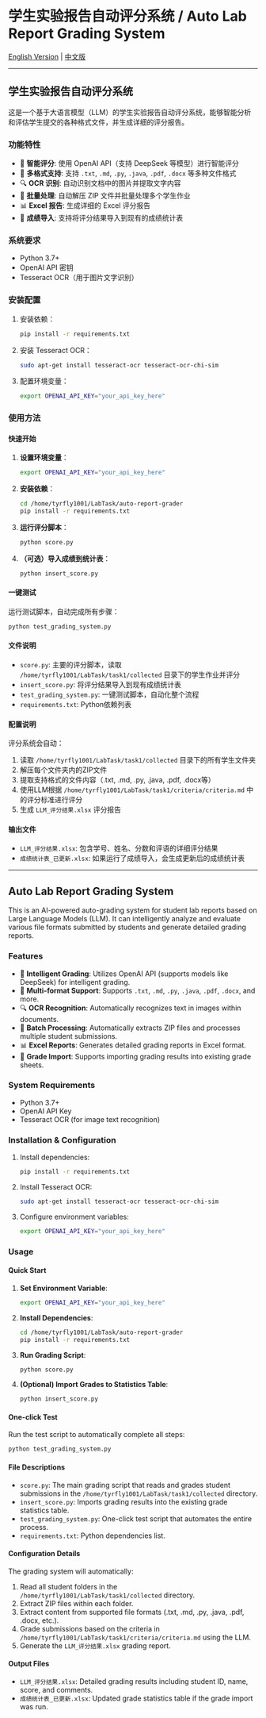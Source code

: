 # 学生实验报告自动评分系统 / Auto Lab Report Grading System

[English Version](#auto-lab-report-grading-system) | [中文版](#学生实验报告自动评分系统)

---

## 学生实验报告自动评分系统

这是一个基于大语言模型（LLM）的学生实验报告自动评分系统，能够智能分析和评估学生提交的各种格式文件，并生成详细的评分报告。

### 功能特性

- 🤖 **智能评分**: 使用 OpenAI API（支持 DeepSeek 等模型）进行智能评分
- 📄 **多格式支持**: 支持 `.txt`, `.md`, `.py`, `.java`, `.pdf`, `.docx` 等多种文件格式
- 🔍 **OCR 识别**: 自动识别文档中的图片并提取文字内容
- 📁 **批量处理**: 自动解压 ZIP 文件并批量处理多个学生作业
- 📊 **Excel 报告**: 生成详细的 Excel 评分报告
- 🔄 **成绩导入**: 支持将评分结果导入到现有的成绩统计表

### 系统要求

- Python 3.7+
- OpenAI API 密钥
- Tesseract OCR（用于图片文字识别）

### 安装配置

1. 安装依赖：
   ```bash
   pip install -r requirements.txt
   ```

2. 安装 Tesseract OCR：
   ```bash
   sudo apt-get install tesseract-ocr tesseract-ocr-chi-sim
   ```

3. 配置环境变量：
   ```bash
   export OPENAI_API_KEY="your_api_key_here"
   ```

### 使用方法

#### 快速开始

1. **设置环境变量**：
   ```bash
   export OPENAI_API_KEY="your_api_key_here"
   ```

2. **安装依赖**：
   ```bash
   cd /home/tyrfly1001/LabTask/auto-report-grader
   pip install -r requirements.txt
   ```

3. **运行评分脚本**：
   ```bash
   python score.py
   ```

4. **（可选）导入成绩到统计表**：
   ```bash
   python insert_score.py
   ```

#### 一键测试

运行测试脚本，自动完成所有步骤：
```bash
python test_grading_system.py
```

#### 文件说明

- `score.py`: 主要的评分脚本，读取 `/home/tyrfly1001/LabTask/task1/collected` 目录下的学生作业并评分
- `insert_score.py`: 将评分结果导入到现有成绩统计表
- `test_grading_system.py`: 一键测试脚本，自动化整个流程
- `requirements.txt`: Python依赖列表

#### 配置说明

评分系统会自动：
1. 读取 `/home/tyrfly1001/LabTask/task1/collected` 目录下的所有学生文件夹
2. 解压每个文件夹内的ZIP文件
3. 提取支持格式的文件内容（.txt, .md, .py, .java, .pdf, .docx等）
4. 使用LLM根据 `/home/tyrfly1001/LabTask/task1/criteria/criteria.md` 中的评分标准进行评分
5. 生成 `LLM_评分结果.xlsx` 评分报告

#### 输出文件

- `LLM_评分结果.xlsx`: 包含学号、姓名、分数和评语的详细评分结果
- `成绩统计表_已更新.xlsx`: 如果运行了成绩导入，会生成更新后的成绩统计表

---

## Auto Lab Report Grading System

This is an AI-powered auto-grading system for student lab reports based on Large Language Models (LLM). It can intelligently analyze and evaluate various file formats submitted by students and generate detailed grading reports.

### Features

- 🤖 **Intelligent Grading**: Utilizes OpenAI API (supports models like DeepSeek) for intelligent grading.
- 📄 **Multi-format Support**: Supports `.txt`, `.md`, `.py`, `.java`, `.pdf`, `.docx`, and more.
- 🔍 **OCR Recognition**: Automatically recognizes text in images within documents.
- 📁 **Batch Processing**: Automatically extracts ZIP files and processes multiple student submissions.
- 📊 **Excel Reports**: Generates detailed grading reports in Excel format.
- 🔄 **Grade Import**: Supports importing grading results into existing grade sheets.

### System Requirements

- Python 3.7+
- OpenAI API Key
- Tesseract OCR (for image text recognition)

### Installation & Configuration

1. Install dependencies:
   ```bash
   pip install -r requirements.txt
   ```

2. Install Tesseract OCR:
   ```bash
   sudo apt-get install tesseract-ocr tesseract-ocr-chi-sim
   ```

3. Configure environment variables:
   ```bash
   export OPENAI_API_KEY="your_api_key_here"
   ```

### Usage

#### Quick Start

1. **Set Environment Variable**:
   ```bash
   export OPENAI_API_KEY="your_api_key_here"
   ```

2. **Install Dependencies**:
   ```bash
   cd /home/tyrfly1001/LabTask/auto-report-grader
   pip install -r requirements.txt
   ```

3. **Run Grading Script**:
   ```bash
   python score.py
   ```

4. **(Optional) Import Grades to Statistics Table**:
   ```bash
   python insert_score.py
   ```

#### One-click Test

Run the test script to automatically complete all steps:
```bash
python test_grading_system.py
```

#### File Descriptions

- `score.py`: The main grading script that reads and grades student submissions in the `/home/tyrfly1001/LabTask/task1/collected` directory.
- `insert_score.py`: Imports grading results into the existing grade statistics table.
- `test_grading_system.py`: One-click test script that automates the entire process.
- `requirements.txt`: Python dependencies list.

#### Configuration Details

The grading system will automatically:
1. Read all student folders in the `/home/tyrfly1001/LabTask/task1/collected` directory.
2. Extract ZIP files within each folder.
3. Extract content from supported file formats (.txt, .md, .py, .java, .pdf, .docx, etc.).
4. Grade submissions based on the criteria in `/home/tyrfly1001/LabTask/task1/criteria/criteria.md` using the LLM.
5. Generate the `LLM_评分结果.xlsx` grading report.

#### Output Files

- `LLM_评分结果.xlsx`: Detailed grading results including student ID, name, score, and comments.
- `成绩统计表_已更新.xlsx`: Updated grade statistics table if the grade import was run.